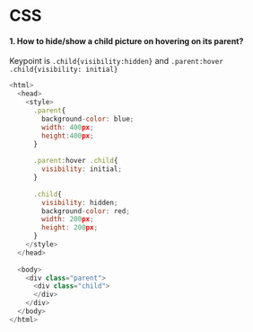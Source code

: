 # CSS
#### 1. How to hide/show a child picture on hovering on its parent?
Keypoint is `.child{visibility:hidden}` and `.parent:hover .child{visibility: initial}`
```javascript
<html>
  <head>
    <style>
      .parent{
        background-color: blue;
        width: 400px;
        height:400px;
      }
      
      .parent:hover .child{
        visibility: initial;
      }
      
      .child{
        visibility: hidden;
        background-color: red;
        width: 200px;
        height: 200px;
      }
    </style>
  </head>
  
  <body>
    <div class="parent">
      <div class="child">
      </div>
    </div>
  </body>
</html>
```